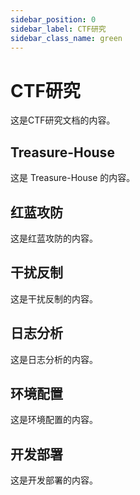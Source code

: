 ```yaml
---
sidebar_position: 0
sidebar_label: CTF研究
sidebar_class_name: green
---
```


# CTF研究

这是CTF研究文档的内容。

## Treasure-House

这是 Treasure-House 的内容。

## 红蓝攻防

这是红蓝攻防的内容。

## 干扰反制

这是干扰反制的内容。

## 日志分析

这是日志分析的内容。

## 环境配置

这是环境配置的内容。

## 开发部署

这是开发部署的内容。
